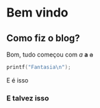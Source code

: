 
# Bem vindo

## Como fiz o blog?

Bom, tudo começou com
*a* **a** ~~a~~

```c
printf("Fantasia\n");
```

E é isso

### E talvez isso

<!--
    date:"2025/07/29"
    title:"Como fiz o blog?"
    description:"Detalhos sobre como fiz o blog.Este post inclui também alguns detalhes técnicos sobre sua implementação."
-->
